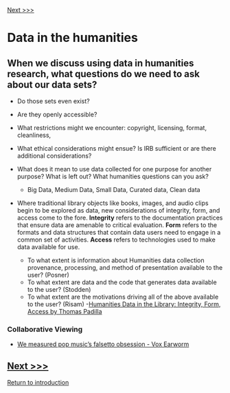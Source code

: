 [Next >>>](power.md)  

# Data in the humanities 


## When we discuss using data in humanities research, what questions do we need to ask about our data sets?
* Do those sets even exist? 
* Are they openly accessible? 
* What restrictions might we encounter: copyright, licensing, format, cleanliness, 
* What ethical considerations might ensue? Is IRB sufficient or are there additional considerations?
* What does it mean to use data collected for one purpose for another purpose? What is left out? What humanities questions can you ask? 
    *  Big Data, Medium Data, Small Data, Curated data, Clean data

* Where traditional library objects like books, images, and audio clips begin to be explored as data, new considerations of integrity, form, and access come to the fore. **Integrity** refers to the documentation practices that ensure data are amenable to critical evaluation. **Form** refers to the formats and data structures that contain data users need to engage in a common set of activities. **Access** refers to technologies used to make data available for use.
    * To what extent is information about Humanities data collection provenance, processing, and method of presentation available to the user? (Posner) 
    * To what extent are data and the code that generates data available to the user? (Stodden)
    * To what extent are the motivations driving all of the above available to the user? (Risam)
-[Humanities Data in the Library: Integrity, Form, Access by Thomas Padilla](http://www.dlib.org/dlib/march16/padilla/03padilla.html)

### Collaborative Viewing
* [We measured pop music’s falsetto obsession - Vox Earworm](https://youtu.be/qJT2h5uGAC0)


[Next >>>](power.md)  
-----
[Return to introduction](https://github.com/SouthernMethodistUniversity/data)